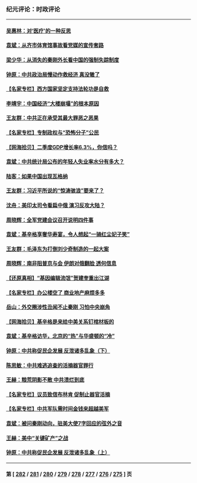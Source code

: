 ### 纪元评论：时政评论
---
#### [吴惠林：对‘医疗’的一种反思](../../pages/nsc1025/n14041506.md) 
#### [袁斌：从齐市体育馆事故看党媒的宣传套路](../../pages/nsc1025/n14041392.md) 
#### [梁少华：从消失的秦刚外长看中国的强制失踪制度](../../pages/nsc1025/n14041379.md) 
#### [钟原：中共政治局慢动作救经济 真没辙了](../../pages/nsc1025/n14041219.md) 
#### [【名家专栏】西方国家坚定支持法轮功是自救](../../pages/nsc1025/n14041000.md) 
#### [李靖宇：中国经济“大楼崩塌”的根本原因](../../pages/nsc1025/n14041060.md) 
#### [王友群：中共正在承受其最大罪恶之恶果](../../pages/nsc1025/n14041034.md) 
#### [【名家专栏】专制政权与“恐怖分子”公民](../../pages/nsc1025/n14040411.md) 
#### [【网海拾贝】二季度GDP增长率6.3%，你信吗？](../../pages/nsc1025/n14040759.md) 
#### [袁斌：中共统计局公布的年轻人失业率水分有多大？](../../pages/nsc1025/n14040736.md) 
#### [陆客：如果中国出现瓦格纳](../../pages/nsc1025/n14040691.md) 
#### [王友群：习近平所说的“惊涛骇浪”要来了？](../../pages/nsc1025/n14040551.md) 
#### [沈舟：美印太司令看扁中俄 演习反攻大陆？](../../pages/nsc1025/n14040508.md) 
#### [周晓辉：全军党建会议召开说明四件事](../../pages/nsc1025/n14040456.md) 
#### [袁斌：基辛格享奢华寿宴，令人想起“一骑红尘妃子笑”](../../pages/nsc1025/n14040291.md) 
#### [王友群：毛泽东为打倒刘少奇制造的一起大案](../../pages/nsc1025/n14040057.md) 
#### [周晓辉：南非阻普京与会 伊朗对俄翻脸 透何信息](../../pages/nsc1025/n14040060.md) 
#### [【还原真相】“基因编辑流氓”贺建奎重出江湖](../../pages/nsc1025/n14039982.md) 
#### [【名家专栏】办公楼空了 商业地产麻烦多多](../../pages/nsc1025/n14039441.md) 
#### [岳山：外交圈涉性丑闻不止秦刚 习怕中央崩角](../../pages/nsc1025/n14039925.md) 
#### [【网海拾贝】基辛格是来给中美关系钉棺材板的](../../pages/nsc1025/n14039907.md) 
#### [袁斌：基辛格访华，北京的“热”与华盛顿的“冷”](../../pages/nsc1025/n14039892.md) 
#### [钟原：中共称促民企发展 反泄诸多乱象（下）](../../pages/nsc1025/n14039762.md) 
#### [陈思敏：中共难逃追查的活摘器官罪行](../../pages/nsc1025/n14039726.md) 
#### [王赫：粮荒阴影不散 中共溃烂到底](../../pages/nsc1025/n14039706.md) 
#### [【名家专栏】议员致信布林肯 促制止器官活摘](../../pages/nsc1025/n14039457.md) 
#### [【名家专栏】中共军队需时间金钱来超越美军](../../pages/nsc1025/n14036181.md) 
#### [袁斌：被问秦刚动向，驻美大使7字回应的弦外之音](../../pages/nsc1025/n14039224.md) 
#### [王赫：美中“关键矿产”之战](../../pages/nsc1025/n14039203.md) 
#### [钟原：中共称促民企发展 反泄诸多乱象（上）](../../pages/nsc1025/n14038925.md) 

---
#### 第 [ [282](./282.md) / [281](./281.md) / [280](./280.md) / [279](./279.md) / [278](./278.md) / [277](./277.md) / [276](./276.md) / [275](./275.md) ] 页
